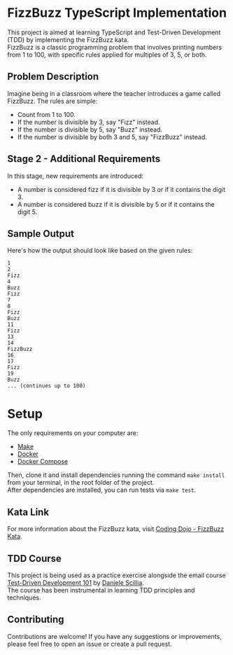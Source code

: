 # FizzBuzz TypeScript Implementation

This project is aimed at learning TypeScript and Test-Driven Development (TDD) by implementing the FizzBuzz kata.  
FizzBuzz is a classic programming problem that involves printing numbers from 1 to 100, with specific rules applied for multiples of 3, 5, or both.


## Problem Description

Imagine being in a classroom where the teacher introduces a game called FizzBuzz. The rules are simple:

- Count from 1 to 100.
- If the number is divisible by 3, say "Fizz" instead.
- If the number is divisible by 5, say "Buzz" instead.
- If the number is divisible by both 3 and 5, say "FizzBuzz" instead.

## Stage 2 - Additional Requirements

In this stage, new requirements are introduced:

- A number is considered fizz if it is divisible by 3 or if it contains the digit 3.
- A number is considered buzz if it is divisible by 5 or if it contains the digit 5.

## Sample Output

Here's how the output should look like based on the given rules:
```
1
2
Fizz
4
Buzz
Fizz
7
8
Fizz
Buzz
11
Fizz
13
14
FizzBuzz
16
17
Fizz
19
Buzz
... (continues up to 100)
```

# Setup

The only requirements on your computer are: 
- [Make](https://www.gnu.org/software/make/)
- [Docker](https://www.docker.com/)
- [Docker Compose](https://docs.docker.com/compose/) 

Then, clone it and install dependencies running the command `make install` from your terminal, in the root folder of the project.  
After dependencies are installed, you can run tests via `make test`.

## Kata Link

For more information about the FizzBuzz kata, visit [Coding Dojo - FizzBuzz Kata](https://codingdojo.org/kata/FizzBuzz/).

## TDD Course

This project is being used as a practice exercise alongside the email course [Test-Driven Development 101](https://learnagilepractices.gumroad.com/l/tdd-101-email-course) by [Daniele Scillia](https://danthedev.carrd.co/).  
The course has been instrumental in learning TDD principles and techniques.

## Contributing

Contributions are welcome! If you have any suggestions or improvements, please feel free to open an issue or create a pull request.


